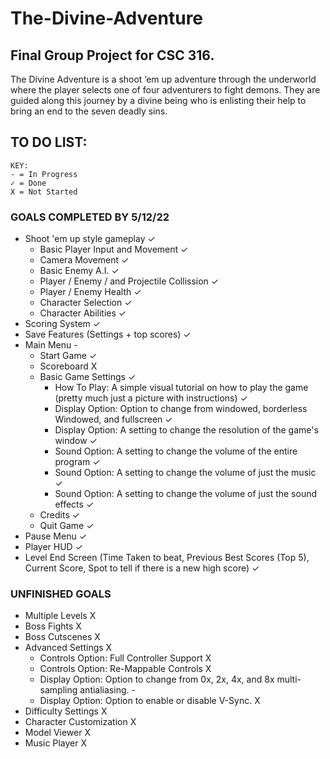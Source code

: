 # The-Divine-Adventure
## Final Group Project for CSC 316.

The Divine Adventure is a shoot ’em up adventure through the underworld where
the player selects one of four adventurers to fight demons. They are guided along this
journey by a divine being who is enlisting their help to bring an end to the seven deadly
sins.

## TO DO LIST:
	KEY:
	- = In Progress
	✓ = Done
	X = Not Started
### GOALS COMPLETED BY 5/12/22
- Shoot 'em up style gameplay ✓
	- Basic Player Input and Movement ✓
	- Camera Movement ✓
	- Basic Enemy A.I. ✓
	- Player / Enemy / and Projectile Collission ✓
	- Player / Enemy Health ✓
	- Character Selection ✓
	- Character Abilities ✓
- Scoring System ✓
- Save Features (Settings + top scores) ✓
- Main Menu -
	- Start Game ✓
	- Scoreboard X
	- Basic Game Settings ✓
		- How To Play: A simple visual tutorial on how to play the game (pretty much just a picture with instructions) ✓
		- Display Option: Option to change from windowed, borderless Windowed, and fullscreen ✓
		- Display Option: A setting to change the resolution of the game's window ✓
		- Sound Option: A setting to change the volume of the entire program ✓
		- Sound Option: A setting to change the volume of just the music ✓
		- Sound Option: A setting to change the volume of just the sound effects ✓
	- Credits ✓
	- Quit Game ✓
- Pause Menu ✓
- Player HUD ✓
- Level End Screen (Time Taken to beat, Previous Best Scores (Top 5), Current Score, Spot to tell if there is a new high score) ✓



### UNFINISHED GOALS
- Multiple Levels X
- Boss Fights X
- Boss Cutscenes X
- Advanced Settings X
	- Controls Option: Full Controller Support X
	- Controls Option: Re-Mappable Controls X
	- Display Option: Option to change from 0x, 2x, 4x, and 8x multi-sampling antialiasing. -
	- Display Option: Option to enable or disable V-Sync. X
- Difficulty Settings X
- Character Customization X
- Model Viewer X
- Music Player X
